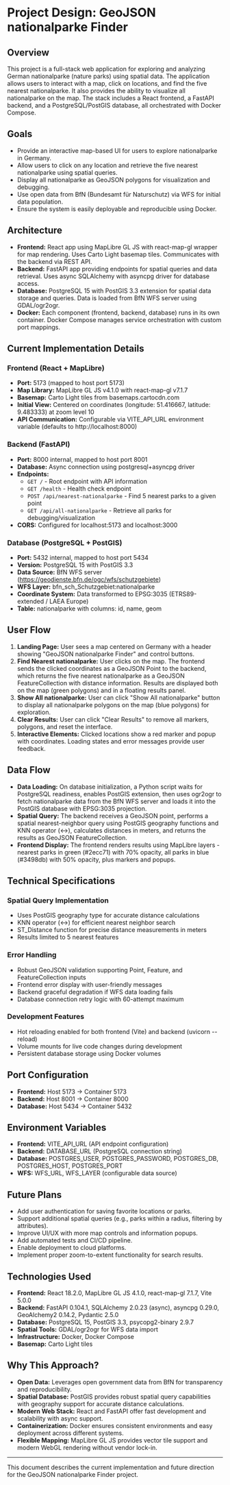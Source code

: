 # Project Design: GeoJSON nationalparke Finder

## Overview
This project is a full-stack web application for exploring and analyzing German nationalparke (nature parks) using spatial data. The application allows users to interact with a map, click on locations, and find the five nearest nationalparke. It also provides the ability to visualize all nationalparke on the map. The stack includes a React frontend, a FastAPI backend, and a PostgreSQL/PostGIS database, all orchestrated with Docker Compose.

## Goals
- Provide an interactive map-based UI for users to explore nationalparke in Germany.
- Allow users to click on any location and retrieve the five nearest nationalparke using spatial queries.
- Display all nationalparke as GeoJSON polygons for visualization and debugging.
- Use open data from BfN (Bundesamt für Naturschutz) via WFS for initial data population.
- Ensure the system is easily deployable and reproducible using Docker.

## Architecture
- **Frontend:** React app using MapLibre GL JS with react-map-gl wrapper for map rendering. Uses Carto Light basemap tiles. Communicates with the backend via REST API.
- **Backend:** FastAPI app providing endpoints for spatial queries and data retrieval. Uses async SQLAlchemy with asyncpg driver for database access.
- **Database:** PostgreSQL 15 with PostGIS 3.3 extension for spatial data storage and queries. Data is loaded from BfN WFS server using GDAL/ogr2ogr.
- **Docker:** Each component (frontend, backend, database) runs in its own container. Docker Compose manages service orchestration with custom port mappings.

## Current Implementation Details

### Frontend (React + MapLibre)
- **Port:** 5173 (mapped to host port 5173)
- **Map Library:** MapLibre GL JS v4.1.0 with react-map-gl v7.1.7
- **Basemap:** Carto Light tiles from basemaps.cartocdn.com
- **Initial View:** Centered on coordinates (longitude: 51.416667, latitude: 9.483333) at zoom level 10
- **API Communication:** Configurable via VITE_API_URL environment variable (defaults to http://localhost:8000)

### Backend (FastAPI)
- **Port:** 8000 internal, mapped to host port 8001
- **Database:** Async connection using postgresql+asyncpg driver
- **Endpoints:**
  - `GET /` - Root endpoint with API information
  - `GET /health` - Health check endpoint
  - `POST /api/nearest-nationalparke` - Find 5 nearest parks to a given point
  - `GET /api/all-nationalparke` - Retrieve all parks for debugging/visualization
- **CORS:** Configured for localhost:5173 and localhost:3000

### Database (PostgreSQL + PostGIS)
- **Port:** 5432 internal, mapped to host port 5434
- **Version:** PostgreSQL 15 with PostGIS 3.3
- **Data Source:** BfN WFS server (https://geodienste.bfn.de/ogc/wfs/schutzgebiete)
- **WFS Layer:** bfn_sch_Schutzgebiet:nationalparke
- **Coordinate System:** Data transformed to EPSG:3035 (ETRS89-extended / LAEA Europe)
- **Table:** nationalparke with columns: id, name, geom

## User Flow
1. **Landing Page:** User sees a map centered on Germany with a header showing "GeoJSON nationalparke Finder" and control buttons.
2. **Find Nearest nationalparke:** User clicks on the map. The frontend sends the clicked coordinates as a GeoJSON Point to the backend, which returns the five nearest nationalparke as a GeoJSON FeatureCollection with distance information. Results are displayed both on the map (green polygons) and in a floating results panel.
3. **Show All nationalparke:** User can click "Show All nationalparke" button to display all nationalparke polygons on the map (blue polygons) for exploration.
4. **Clear Results:** User can click "Clear Results" to remove all markers, polygons, and reset the interface.
5. **Interactive Elements:** Clicked locations show a red marker and popup with coordinates. Loading states and error messages provide user feedback.

## Data Flow
- **Data Loading:** On database initialization, a Python script waits for PostgreSQL readiness, enables PostGIS extension, then uses ogr2ogr to fetch nationalparke data from the BfN WFS server and loads it into the PostGIS database with EPSG:3035 projection.
- **Spatial Query:** The backend receives a GeoJSON point, performs a spatial nearest-neighbor query using PostGIS geography functions and KNN operator (<->), calculates distances in meters, and returns the results as GeoJSON FeatureCollection.
- **Frontend Display:** The frontend renders results using MapLibre layers - nearest parks in green (#2ecc71) with 70% opacity, all parks in blue (#3498db) with 50% opacity, plus markers and popups.

## Technical Specifications

### Spatial Query Implementation
- Uses PostGIS geography type for accurate distance calculations
- KNN operator (<->) for efficient nearest neighbor search
- ST_Distance function for precise distance measurements in meters
- Results limited to 5 nearest features

### Error Handling
- Robust GeoJSON validation supporting Point, Feature, and FeatureCollection inputs
- Frontend error display with user-friendly messages
- Backend graceful degradation if WFS data loading fails
- Database connection retry logic with 60-attempt maximum

### Development Features
- Hot reloading enabled for both frontend (Vite) and backend (uvicorn --reload)
- Volume mounts for live code changes during development
- Persistent database storage using Docker volumes

## Port Configuration
- **Frontend:** Host 5173 → Container 5173
- **Backend:** Host 8001 → Container 8000  
- **Database:** Host 5434 → Container 5432

## Environment Variables
- **Frontend:** VITE_API_URL (API endpoint configuration)
- **Backend:** DATABASE_URL (PostgreSQL connection string)
- **Database:** POSTGRES_USER, POSTGRES_PASSWORD, POSTGRES_DB, POSTGRES_HOST, POSTGRES_PORT
- **WFS:** WFS_URL, WFS_LAYER (configurable data source)

## Future Plans
- Add user authentication for saving favorite locations or parks.
- Support additional spatial queries (e.g., parks within a radius, filtering by attributes).
- Improve UI/UX with more map controls and information popups.
- Add automated tests and CI/CD pipeline.
- Enable deployment to cloud platforms.
- Implement proper zoom-to-extent functionality for search results.

## Technologies Used
- **Frontend:** React 18.2.0, MapLibre GL JS 4.1.0, react-map-gl 7.1.7, Vite 5.0.0
- **Backend:** FastAPI 0.104.1, SQLAlchemy 2.0.23 (async), asyncpg 0.29.0, GeoAlchemy2 0.14.2, Pydantic 2.5.0
- **Database:** PostgreSQL 15, PostGIS 3.3, psycopg2-binary 2.9.7
- **Spatial Tools:** GDAL/ogr2ogr for WFS data import
- **Infrastructure:** Docker, Docker Compose
- **Basemap:** Carto Light tiles

## Why This Approach?
- **Open Data:** Leverages open government data from BfN for transparency and reproducibility.
- **Spatial Database:** PostGIS provides robust spatial query capabilities with geography support for accurate distance calculations.
- **Modern Web Stack:** React and FastAPI offer fast development and scalability with async support.
- **Containerization:** Docker ensures consistent environments and easy deployment across different systems.
- **Flexible Mapping:** MapLibre GL JS provides vector tile support and modern WebGL rendering without vendor lock-in.

---
This document describes the current implementation and future direction for the GeoJSON nationalparke Finder project.
